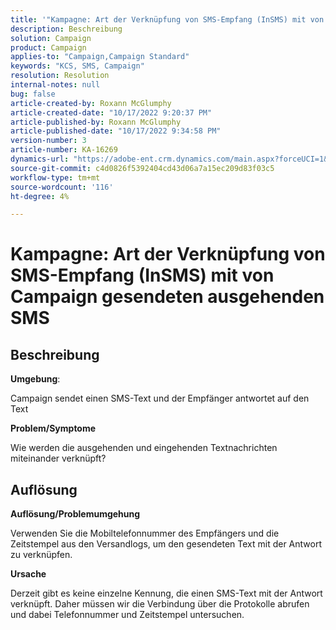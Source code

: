 ```yaml
---
title: '"Kampagne: Art der Verknüpfung von SMS-Empfang (InSMS) mit von Campaign gesendeten SMS-Sendungen'
description: Beschreibung
solution: Campaign
product: Campaign
applies-to: "Campaign,Campaign Standard"
keywords: "KCS, SMS, Campaign"
resolution: Resolution
internal-notes: null
bug: false
article-created-by: Roxann McGlumphy
article-created-date: "10/17/2022 9:20:37 PM"
article-published-by: Roxann McGlumphy
article-published-date: "10/17/2022 9:34:58 PM"
version-number: 3
article-number: KA-16269
dynamics-url: "https://adobe-ent.crm.dynamics.com/main.aspx?forceUCI=1&pagetype=entityrecord&etn=knowledgearticle&id=18fa3e88-614e-ed11-bba2-00224808679b"
source-git-commit: c4d0826f5392404cd43d06a7a15ec209d83f03c5
workflow-type: tm+mt
source-wordcount: '116'
ht-degree: 4%

---
```


# Kampagne: Art der Verknüpfung von SMS-Empfang (InSMS) mit von Campaign gesendeten ausgehenden SMS

## Beschreibung


<b>Umgebung</b>:

Campaign sendet einen SMS-Text und der Empfänger antwortet auf den Text

<b>Problem/Symptome</b>

Wie werden die ausgehenden und eingehenden Textnachrichten miteinander verknüpft?


## Auflösung


<b>Auflösung/Problemumgehung</b>

Verwenden Sie die Mobiltelefonnummer des Empfängers und die Zeitstempel aus den Versandlogs, um den gesendeten Text mit der Antwort zu verknüpfen.

<b>Ursache</b>

Derzeit gibt es keine einzelne Kennung, die einen SMS-Text mit der Antwort verknüpft. Daher müssen wir die Verbindung über die Protokolle abrufen und dabei Telefonnummer und Zeitstempel untersuchen.


